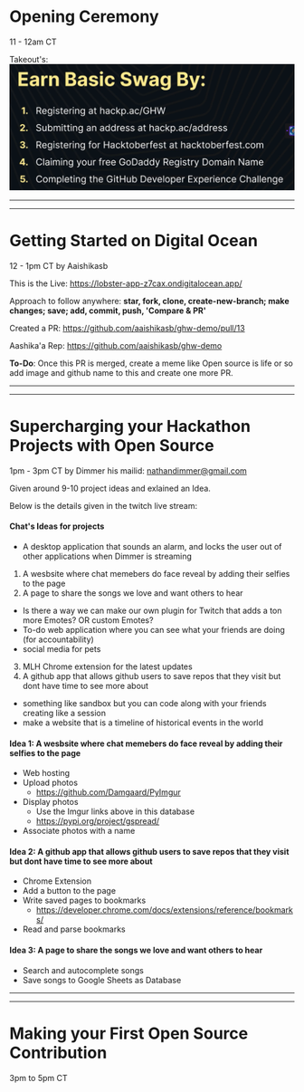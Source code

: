 # Opening Ceremony
11 - 12am CT

Takeout's:
![Alt text](<Earn Basic Swag 5 steps.png>)

<hr>
<hr>

# Getting Started on Digital Ocean
12 - 1pm CT
by Aaishikasb

This is the Live: https://lobster-app-z7cax.ondigitalocean.app/

Approach to follow anywhere: **star, fork, clone, create-new-branch; make changes; save; add, commit, push, 'Compare & PR'**

Created a PR: https://github.com/aaishikasb/ghw-demo/pull/13

Aashika'a Rep: https://github.com/aaishikasb/ghw-demo

**To-Do**: Once this PR is merged, create a meme like Open source is life or so add image and github name to this and create one more PR.

<hr>
<hr>

# Supercharging your Hackathon Projects with Open Source
1pm - 3pm CT
by Dimmer his mailid: nathandimmer@gmail.com

Given around 9-10 project ideas and exlained an Idea.

Below is the details given in the twitch live stream:
#### Chat's Ideas for projects
- A desktop application that sounds an alarm, and locks the user out of other applications when Dimmer is streaming
1. A wesbsite where chat memebers do face reveal by adding their selfies to the page
3. A page to share the songs we love and want others to hear
- Is there a way we can make our own plugin for Twitch that adds a ton more Emotes? OR custom Emotes?
- To-do web application where you can see what your friends are doing (for accountability)
- social media for pets
3. MLH Chrome extension for the latest updates
2. A github app that allows github users to save repos that they visit but dont have time to see more about
- something like sandbox but you can code along with your friends creating like a session
- make a website that is a timeline of historical events in the world
 
#### Idea 1: A wesbsite where chat memebers do face reveal by adding their selfies to the page
- Web hosting
- Upload photos
  - https://github.com/Damgaard/PyImgur
- Display photos
  - Use the Imgur links above in this database
  - https://pypi.org/project/gspread/
- Associate photos with a name
 
#### Idea 2: A github app that allows github users to save repos that they visit but dont have time to see more about
- Chrome Extension
- Add a button to the page
- Write saved pages to bookmarks
  - https://developer.chrome.com/docs/extensions/reference/bookmarks/
- Read and parse bookmarks
 
#### Idea 3: A page to share the songs we love and want others to hear
- Search and autocomplete songs
- Save songs to Google Sheets as Database
 
<hr>
<hr>

# Making your First Open Source Contribution
3pm to 5pm CT
